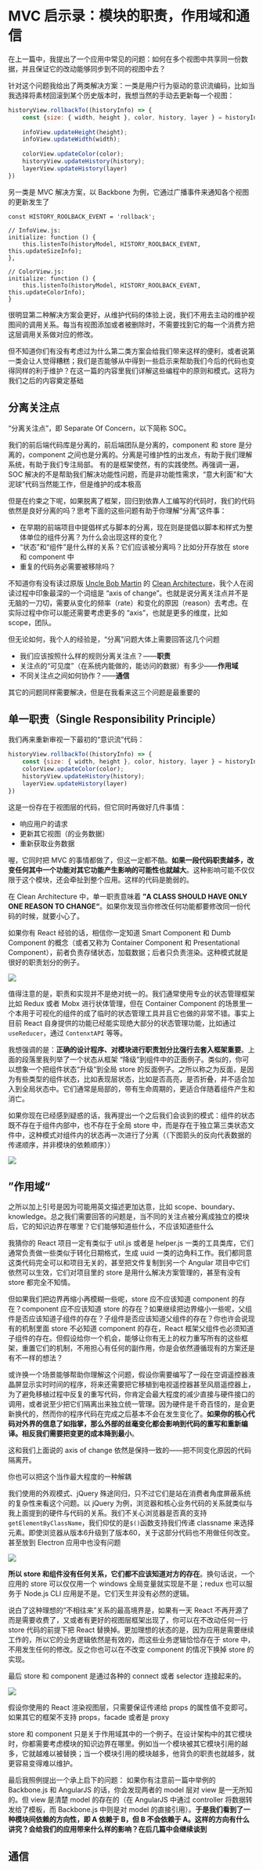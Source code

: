 # MVC 启示录：模块的职责，作用域和通信

在上一篇中，我提出了一个应用中常见的问题：如何在多个视图中共享同一份数据，并且保证它的改动能够同步到不同的视图中去？

针对这个问题我给出了两类解决方案：一类是用户行为驱动的意识流编码，比如当我选择将素材回滚到某个历史版本时，我想当然的手动去更新每一个视图：

```javascript
historyView.rollbackTo((historyInfo) => {
   	const {size: { width, height }, color, history, layer } = historyInfo;
    
    infoView.updateHeight(height);
    infoView.updateWidth(width);
    
    colorView.updateColor(color);
    historyView.updateHistory(history);
    layerView.updateHistory(layer)
})
```

另一类是 MVC 解决方案，以 Backbone 为例，它通过广播事件来通知各个视图的更新发生了

```javacript
const HISTORY_ROOLBACK_EVENT = 'rollback';

// InfoView.js:
initialize: function () {
    this.listenTo(historyModel, HISTORY_ROOLBACK_EVENT, this.updateSizeInfo);
},

// ColorView.js:
initialize: function () {
    this.listenTo(historyModel, HISTORY_ROOLBACK_EVENT, this.updateColorInfo);
}
```

很明显第二种解决方案会更好，从维护代码的体验上说，我们不用去主动的维护视图间的调用关系。每当有视图添加或者被删除时，不需要找到它的每一个消费方把这层调用关系做对应的修改。

但不知道你们有没有考虑过为什么第二类方案会给我们带来这样的便利，或者说第一类会让人觉得糟糕；我们是否能够从中得到一些启示来帮助我们今后的代码也变得同样的利于维护？在这一篇的内容里我们详解这些编程中的原则和模式。这将为我们之后的内容奠定基础

## 分离关注点

“分离关注点”，即 Separate Of Concern，以下简称 SOC。

我们的前后端代码库是分离的，前后端团队是分离的，component 和 store 是分离的，component 之间也是分离的。分离是可维护性的出发点，有助于我们理解系统，有助于我们专注局部。 有的是框架使然，有的实践使然。再强调一遍，SOC 解决的不是帮助我们解决功能性问题，而是非功能性需求，“意大利面”和“大泥球”代码当然能工作，但是维护的成本极高

但是在约束之下呢，如果脱离了框架，回归到依靠人工编写的代码时，我们的代码依然是良好分离的吗？思考下面的这些问题有助于你理解“分离”这件事：

- 在早期的前端项目中提倡样式与脚本的分离，现在则是提倡以脚本和样式为整体单位的组件分离？为什么会出现这样的变化？
- “状态”和“组件”是什么样的关系？它们应该被分离吗？比如分开存放在 store 和 component 中
- 重复的代码务必需要被移除吗？

不知道你有没有读过原版 [Uncle Bob Martin](https://twitter.com/unclebobmartin?lang=en) 的 [Clean Architecture](https://www.amazon.com/Clean-Architecture-Craftsmans-Software-Structure/dp/0134494164)，我个人在阅读过程中印象最深的一个词组是 “axis of change”。也就是说分离关注点并不是无脑的一刀切，需要从变化的频率（rate）和变化的原因（reason）去考虑。在实际过程中你可以能还需要考虑更多的 “axis”，也就是更多的维度，比如 scope，团队。

但无论如何，我个人的经验是，“分离”问题大体上需要回答这几个问题

- 我们应该按照什么样的规则分离关注点？——**职责**
- 关注点的“可见度”（在系统内能做的，能访问的数据）有多少——**作用域**
- 不同关注点之间如何协作？——**通信**

其它的问题同样需要解决，但是在我看来这三个问题是最重要的

## 单一职责（Single Responsibility Principle）

我们再来重新审视一下最初的“意识流”代码：

```javascript
historyView.rollbackTo((historyInfo) => {
   	const {size: { width, height }, color, history, layer } = historyInfo;
    colorView.updateColor(color);
    historyView.updateHistory(history);
    layerView.updateHistory(layer)
})
```

这是一份存在于视图层的代码，但它同时再做好几件事情：

- 响应用户的请求
- 更新其它视图（的业务数据）
- 重新获取业务数据

喔，它同时把 MVC 的事情都做了，但这一定都不酷。**如果一段代码职责越多，改变任何其中一个功能对其它功能产生影响的可能性也就越大**。这种影响可能不仅仅限于这个模块，还会牵扯到整个应用。这样的代码是脆弱的。

在 Clean Architecture 中，单一职责意味着 **”A CLASS SHOULD HAVE ONLY ONE REASON TO CHANGE“**。如果你发现当你修改任何功能都要修改同一份代码的时候，就要小心了。

如果你有 React 经验的话，相信你一定知道 Smart Component 和 Dumb Component 的概念（或者又称为 Container Component 和 Presentational Component），前者负责存储状态，加载数据；后者只负责渲染。这种模式就是很好的职责划分的例子。

![](./images/fe_arch_003_architecture_principles/smart_component.png)

值得注意的是，职责和实现并不是绝对统一的。我们通常使用专业的状态管理框架比如 Redux 或者 Mobx 进行状体管理，但在 Container Component 的场景里一个本用于可视化的组件的成了临时的状态管理工具并且它也做的非常不错。事实上目前 React 自身提供的功能已经能实现绝大部分的状态管理功能，比如通过 `useReducer`，通过 `ContenxtAPI` 等等。

我想强调的是：**正确的设计程序、对模块进行职责划分比强行去套入框架重要**。上面的段落里我列举了一个状态从框架 “降级”到组件中的正面例子。类似的，你可以想象一个把组件状态“升级”到全局 store 的反面例子。之所以称之为反面，是因为有些类型的组件状态，比如表现层状态，比如是否高亮，是否折叠，并不适合加入到全局状态中。它们通常是局部的，带有生命周期的，更适合伴随着组件产生和消亡。

如果你现在已经感到疑惑的话，我再提出一个之后我们会谈到的模式：组件的状态既不存在于组件内部中，也不存在于全局 store 中，而是存在于独立第三类状态文件中，这种模式对组件内的状态再一次进行了分离（（下图箭头的反向代表数据的传递顺序，并非模块的依赖顺序））

![](./images/fe_arch_003_architecture_principles/component_state.png)

## ”作用域“

之所以加上引号是因为可能用英文描述更加达意，比如 scope、boundary、knowledge。总之我们需要回答的问题是，当不同的关注点被分离成独立的模块后，它的知识边界在哪里？它们能够知道些什么，不应该知道些什么

我猜你的 React 项目一定有类似于 util.js 或者是 helper.js 一类的工具类库，它们通常负责做一些类似于转化日期格式，生成 uuid 一类的边角料工作。我们都同意这类代码完全可以和项目无关的，甚至把文件复制到另一个 Angular 项目中它们依然可以生效，它们对项目里的 store 是用什么解决方案管理的，甚至有没有 store 都完全不知情。

但如果我们把边界再缩小再模糊一些呢，store 应不应该知道 component 的存在？component 应不应该知道 store 的存在？如果继续把边界缩小一些呢，父组件是否应该知道子组件的存在？子组件是否应该知道父组件的存在？你也许会说现有的机制里面 store 不必知道 component 的存在，React 框架父组件也必须知道子组件的存在。但假设给你一个机会，能够让你有无上的权力重写所有的这些框架，重置它们的机制，不用担心有任何的副作用，你是会依然遵循现有的方案还是有不一样的想法？

或许换一个场景能够帮助你理解这个问题，假设你需要编写了一段在空调遥控器液晶屏显示实时时间的程序，将来还需要把它移植到电视遥控器甚至风扇遥控器上，为了避免移植过程中反复的重写代码，你肯定会最大程度的减少直接与硬件接口的调用，或者说至少把它们隔离出来独立统一管理。因为硬件是千奇百怪的，是会更新换代的，然而你的程序代码在完成之后基本不会在发生变化了。**如果你的核心代码对外界的信息了如指掌，那么外部的丝毫变化都会影响到代码的重写和重新编译。相反我们需要把变更的成本降到最小**。

这和我们上面说的 axis of change 依然是保持一致的——把不同变化原因的代码隔离开。

你也可以把这个当作最大程度的一种解耦

我们使用的外观模式、jQuery 殊途同归，只不过它们是站在消费者角度屏蔽系统的复杂性来看这个问题。以 jQuery 为例，浏览器和核心业务代码的关系就类似与我上面提到的硬件与代码的关系。我们不关心浏览器是否真的支持 `getElementByClassName`，我们仰仗的是`$()`函数支持我们传递 classname 来选择元素。即使浏览器从版本6升级到了版本60，关于这部分代码也不用做任何改变。甚至放到 Electron 应用中也没有问题

![](./images/fe_arch_003_architecture_principles/jquery_facade.png)

**所以 store 和组件没有任何关系，它们都不应该知道对方的存在**。换句话说，一个应用的 store 可以仅仅用一个 windows 全局变量就实现是不是；redux 也可以服务于 Node.js CLI 应用是不是。它们天生并没有必然的逻辑。

说白了这种理想的“不相往来”关系的最高境界是，如果有一天 React 不再开源了而是需要收费了，又或者有更好的视图层框架出现了，你可以在不改动任何一行 store 代码的前提下把 React 替换掉。更加理想的状态的是，因为应用是需要继续工作的，所以它的业务逻辑依然是有效的，而这些业务逻辑恰恰存在于 store 中，不用发生任何的修改。反之你也可以在不改变 component 的情况下换掉 store 的实现。

最后 store 和 component 是通过各种的 connect 或者 selector 连接起来的。

![](./images/fe_arch_003_architecture_principles/store_connect_component.png)

假设你使用的 React 渲染视图层，只需要保证传递给 props 的属性值不变即可。如果其它的框架不支持 props，facade 或者是 proxy

store 和 component 只是关于作用域其中的一个例子。在设计架构中的其它模块时，你都需要考虑模块的知识边界在哪里。例如当一个模块被其它模块引用的越多，它就越难以被替换；当一个模块引用的模块越多，他背负的职责也就越多，就更容易变得难以维护。

最后我照例提出一个承上启下的问题： 如果你有注意前一篇中举例的 Backbone.js 和 AngularJS 的话，你会发现两者的 model 层对 view 是一无所知的。但 view 是清楚 model 的存在的（在 AngularJS 中通过 controller 将数据转发给了模板，而 Backbone.js 中则是对 model 的直接引用）。**于是我们看到了一种模块间依赖的方向性，即 A 依赖于 B，但 B 不会依赖于 A。这样的方向有什么讲究？会给我们的应用带来什么样的影响？在后几篇中会继续谈到**

## 通信



